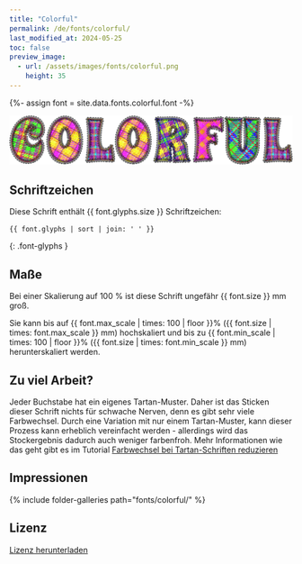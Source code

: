 ```yaml
---
title: "Colorful"
permalink: /de/fonts/colorful/
last_modified_at: 2024-05-25
toc: false
preview_image:
  - url: /assets/images/fonts/colorful.png
    height: 35
---
```

{%- assign font = site.data.fonts.colorful.font -%}

![colorful](/assets/images/fonts/colorful.png)


## Schriftzeichen

Diese Schrift enthält  {{ font.glyphs.size }} Schriftzeichen:

```
{{ font.glyphs | sort | join: ' ' }}
```
{: .font-glyphs }


## Maße

Bei einer Skalierung auf 100 % ist diese Schrift ungefähr {{ font.size }} mm groß.

Sie kann bis auf {{ font.max_scale | times: 100 | floor }}% ({{ font.size | times: font.max_scale }} mm) hochskaliert 
und bis zu {{ font.min_scale | times: 100 | floor }}% ({{ font.size | times: font.min_scale }} mm) herunterskaliert werden.


## Zu viel Arbeit?

Jeder Buchstabe hat ein eigenes Tartan-Muster. Daher ist das Sticken dieser Schrift nichts für schwache Nerven, denn es gibt sehr viele Farbwechsel. Durch eine Variation mit nur einem Tartan-Muster, kann dieser Prozess kann erheblich vereinfacht werden - allerdings wird das Stockergebnis dadurch auch weniger farbenfroh. Mehr Informationen wie das geht gibt es im Tutorial [Farbwechsel bei Tartan-Schriften reduzieren](https://inkstitch.org/de/tutorials/make_tartan_font_easier/)


## Impressionen

{% include folder-galleries path="fonts/colorful/" %}


## Lizenz

[Lizenz herunterladen](https://github.com/inkstitch/inkstitch/tree/main/fonts/colorful/LICENSE)
